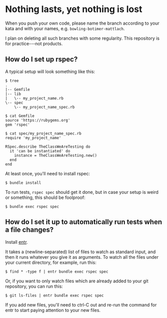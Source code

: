 Nothing lasts, yet nothing is lost
==================================

When you push your own code, please name the branch according to your
kata and with your names, e.g. `bowling-botimer-mattlach`.

I plan on deleting all such branches with some regularity. This
repository is for practice---not products.

How do I set up rspec?
----------------------

A typical setup will look something like this:

    $ tree
    .
    |-- Gemfile
    |-- lib
    |   \-- my_project_name.rb
    \-- spec
        \-- my_project_name_spec.rb

    $ cat Gemfile
    source 'https://rubygems.org'
    gem 'rspec'

    $ cat spec/my_project_name_spec.rb
    require 'my_project_name'

    RSpec.describe TheClassWeAreTesting do
      it 'can be instantiated' do
        instance = TheClassWeAreTesting.new()
      end
    end

At least once, you'll need to install rspec:

    $ bundle install

To run tests, `rspec spec` should get it done, but in case your setup is
weird or something, this should be foolproof:

    $ bundle exec rspec spec

How do I set it up to automatically run tests when a file changes?
------------------------------------------------------------------

Install [entr](https://github.com/clibs/entr).

It takes a (newline-separated) list of files to watch as standard input,
and then it runs whatever you give it as arguments. To watch all the
files under your current directory, for example, run this:

    $ find * -type f | entr bundle exec rspec spec

Or, if you want to only watch files which are already added to your git
repository, you can run this:

    $ git ls-files | entr bundle exec rspec spec

If you add new files, you'll need to ctrl-C out and re-run the command
for entr to start paying attention to your new files.
